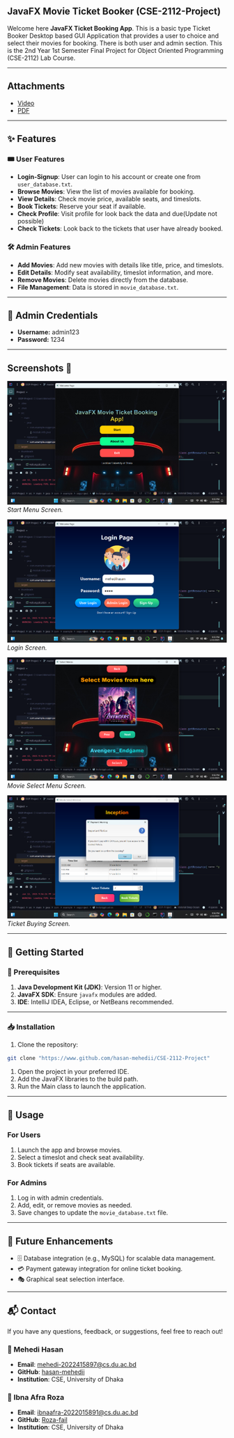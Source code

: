 ## JavaFX Movie Ticket Booker (CSE-2112-Project)

Welcome here **JavaFX Ticket Booking App**. This is a basic type Ticket Booker Desktop based GUI Application that provides a user to choice and select their movies for booking. There is both user and admin section. This is the 2nd Year 1st Semester Final Project for Object Oriented Programming (CSE-2112) Lab Course.

---

## Attachments

  - [Video](https://youtu.be/iMTMGk1vIGk)
  - [PDF](readmepic/Project.pdf)

---

## ✨ Features

### 🎟️ User Features
- **Login-Signup**: User can login to his account or create one from `user_database.txt`.
- **Browse Movies**: View the list of movies available for booking.
- **View Details**: Check movie price, available seats, and timeslots.
- **Book Tickets**: Reserve your seat if available.
- **Check Profile**: Visit profile for look back the data and due(Update not possible)
- **Check Tickets**: Look back to the tickets that user have already booked. 

### 🛠️ Admin Features
- **Add Movies**: Add new movies with details like title, price, and timeslots.
- **Edit Details**: Modify seat availability, timeslot information, and more.
- **Remove Movies**: Delete movies directly from the database.
- **File Management**: Data is stored in `movie_database.txt`.

---

## 🔐 Admin Credentials
  - **Username:** admin123
  - **Password:** 1234

---

## **Screenshots 📸**

![Start](readmepic/start.png)  
_Start Menu Screen._

![Login](readmepic/login.png)  
_Login Screen._

![Movie_Select](readmepic/moviemenu.png)  
_Movie Select Menu Screen._

![Buy](readmepic/moviebuy.png)  
_Ticket Buying Screen._

--- 

## 🚀 Getting Started

### 🔧 Prerequisites
1. **Java Development Kit (JDK)**: Version 11 or higher.
2. **JavaFX SDK**: Ensure `javafx` modules are added.
3. **IDE**: IntelliJ IDEA, Eclipse, or NetBeans recommended.

---

### 📥 Installation
1. Clone the repository:
 ```bash
 git clone "https://www.github.com/hasan-mehedii/CSE-2112-Project"
```
1. Open the project in your preferred IDE.
2. Add the JavaFX libraries to the build path.
3. Run the Main class to launch the application.

---

## 📖 Usage

### For Users
1. Launch the app and browse movies.
2. Select a timeslot and check seat availability.
3. Book tickets if seats are available.

### For Admins
1. Log in with admin credentials.
2. Add, edit, or remove movies as needed.
3. Save changes to update the `movie_database.txt` file.

---

## 🌟 Future Enhancements
- 🗄️ Database integration (e.g., MySQL) for scalable data management.
- 💳 Payment gateway integration for online ticket booking.
- 🎭 Graphical seat selection interface.

---

## 📬 Contact  

If you have any questions, feedback, or suggestions, feel free to reach out!  

### 👤 Mehedi Hasan  
- **Email**: [mehedi-2022415897@cs.du.ac.bd](mailto:mehedi-2022415897@cs.du.ac.bd)
- **GitHub**: [hasan-mehedii](https://www.github.com/hasan-mehedii)
- **Institution**: CSE, University of Dhaka 

### 👤 Ibna Afra Roza  
- **Email**: [ibnaafra-2022015891@cs.du.ac.bd](mailto:ibnaafra-2022015891@cs.du.ac.bd)
- **GitHub**: [Roza-fail](https://www.github.com/Roza-fail)
- **Institution**: CSE, University of Dhaka 

